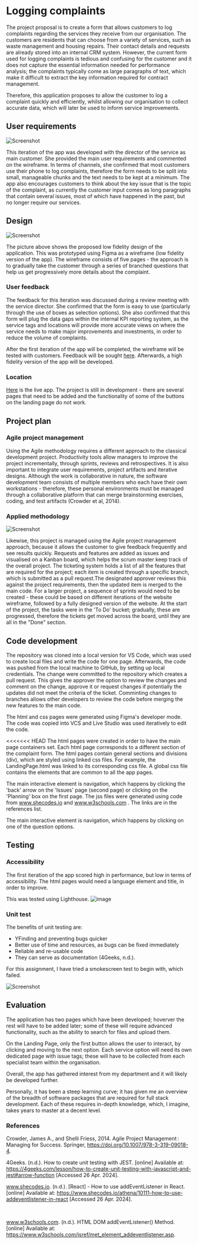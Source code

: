 # Logging complaints
The project proposal is to create a form that allows customers to log complaints regarding the services they receive from our organisation. The customers are residents that can choose from a variety of services, such as waste management and housing repairs. Their contact details and requests are already stored into an internal CRM system. However, the current form used for logging complaints is tedious and confusing for the customer and it does not capture the essential information needed for performance analysis; the complaints typically come as large paragraphs of text, which make it difficult to extract the key information required for contract management.  

Therefore, this application proposes to allow the customer to log a complaint quickly and efficiently, whilst allowing our organisation to collect accurate data, which will later be used to inform service improvements.  

## User requirements 

![Screenshot](empathy-map.JPG)

This iteration of the app was developed with the director of the service as main customer. She provided the main user requirements and commented on the wireframe. In terms of channels, she confirmed that most customers use their phone to log complaints, therefore the form needs to be split into small, manageable chunks and the text needs to be kept at a minimum. The app also encourages customers to think about the key issue that is the topic of the complaint, as currently the customer input comes as long paragraphs that contain several issues, most of which have happened in the past, but no longer require our services.  

## Design
![Screenshot](complaints-log.png) 

The picture above shows the proposed low fidelity design of the application. This was prototyped using Figma as a wireframe (low fidelity version of the app). The wireframe consists of five pages - the approach is to gradually take the customer through a series of branched questions that help us get progressively more details about the complaint. 


### User feedback

The feedback for this iteration was discussed during a review meeting with the service director. She confirmed that the form is easy to use (particularly through the use of boxes as selection options).  She also confirmed that this form will plug the data gaps within the internal KPI reporting system, as the service tags and locations will provide more accurate views on where the service needs to make major improvements and investments, in order to reduce the volume of complaints. 

After the first iteration of the app will be completed, the wireframe will be tested with customers. Feedback will be sought [here](https://forms.gle/3sAep24cSECT3Pjr9). Afterwards, a high fidelity version of the app will be developed. 


### Location
[Here](https://it2156.github.io/SUM1/) is the live app. The project is still in development - there are several pages that need to be added and the functionality of some of the buttons on the landing page do not work. 


## Project plan

### Agile project management

Using the Agile methodology requires a different approach to the classical development project. Productivity tools allow managers to improve the project incrementally, through sprints, reviews and retrospectives. It is also important to integrate user requirements, project artifacts and iterative designs. Although the work is collaborative in nature, the software development team consists of multiple members who each have their own workstations - therefore, these personal environments must be managed through a collaborative platform that can merge brainstorming exercises, coding, and test artifacts (Crowder et al, 2014). 


### Applied methodology

![Screenshot](Kanban-board.JPG)

Likewise, this project is managed using the Agile project management approach, because it allows the customer to give feedback frequently and see results quickly. Requests and features are added as issues and visualised on a Kanban board, which helps the scrum master keep track of the overall project. The ticketing system holds a list of all the features that are required for the project; each item is created through a specific branch, which is submitted as a pull request.The designated approver reviews this against the project requirements, then the updated item is merged to the main code. For a larger project, a sequence of sprints would need to be created - these could be based on different iterations of the website wireframe, followed by a fully designed version of the website. At the start of the project, the tasks were in the 'To Do' bucket; gradually, these are progressed, therefore the tickets get moved across the board, until they are all in the "Done" section. 


## Code development 

The repository was cloned into a local version for VS Code, which was used to create local files and write the code for one page. Afterwards, the code was pushed from the local machine to GitHub, by setting up local credentials. The change were committed to the repository which creates a pull request. This gives the approver the option to review the changes and comment on the change, approve it or request changes if potentially the updates did not meet the criteria of the ticket. Comminting changes to branches allows other developers to review the code before merging the new features to the main code. 

The html and css pages were generated using Figma's developer mode. The code was copied into VCS and Live Studio was used iteratively to edit the code. 

<<<<<<< HEAD
The html pages were created in order to have the main page containers set. Each html page corresponds to a different section of the complaint form. The html pages contain general sections and divisions (div), which are styled using linked css files. For example, the LandingPage.html was linked to its corresponding css file. A global css file contains the elements that are common to all the app pages. 

The main interactive element is navigation, which happens by clicking the 'back' arrow on the 'Issues' page (second page) or clicking on the 'Planning' box on the first page. The jss files were generated using code from www.shecodes.io  and www.w3schools.com . The links are in the references list. 

The main interactive element is navigation, which happens by clicking on one of the question options.


## Testing


### Accessibility

The first iteration of the app scored high in performance, but low in terms of accessibility. The html pages would need a language element and title, in order to improve. 

This was tested using Lighthouse.
![image](accessibility.jpg)


### Unit test

The benefits of unit testing are:
* YFinding and preventing bugs quicker
* Better use of time and resources, as bugs can be fixed immediately
* Reliable and re-usable code
* They can serve as documentation (4Geeks, n.d.). 

For this assignment, I have tried a smokescreen test to begin with, which failed.

![Screenshot](smokescreen.JPG)

## Evaluation

The application has two pages which have been developed; hoverver the rest will have to be added later; some of these will require advanced functionality, such as the ability to search for files and upload them. 

On the Landing Page, only the first button allows the user to interact, by clicking and moving to the next option. Each service option will need its own dedicated page with issue tags; these will have to be collected from each specialist team within the organisation. 

Overall, the app has gathered interest from my department and it will likely be developed further. 

Personally, it has been a steep learning curve; it has given me an overview of the breadth of software packages that are required for full stack development. Each of these requires in-depth knowledge, which, I imagine, takes years to master at a decent level. 


### References 
Crowder, James A., and Shelli Friess, 2014. Agile Project Management : Managing for Success. Springer, https://doi.org/10.1007/978-3-319-09018-4.

4Geeks. (n.d.). How to create unit testing with JEST. [online] Available at: https://4geeks.com/lesson/how-to-create-unit-testing-with-javascript-and-jest#arrow-function [Accessed 26 Apr. 2024].

www.shecodes.io. (n.d.). [React] - How to use addEventListener in React. [online] Available at: https://www.shecodes.io/athena/10111-how-to-use-addeventlistener-in-react [Accessed 26 Apr. 2024].

‌

www.w3schools.com. (n.d.). HTML DOM addEventListener() Method. [online] Available at: https://www.w3schools.com/jsref/met_element_addeventlistener.asp.

‌
